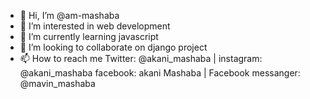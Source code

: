 - 👋 Hi, I’m @am-mashaba
- 👀 I’m interested in web development
- 🌱 I’m currently learning javascript
- 💞️ I’m looking to collaborate on django project
- 📫 How to reach me Twitter: @akani_mashaba | instagram: @akani_mashaba facebook: akani Mashaba | Facebook messanger: @mavin_mashaba

<!---
am-mashaba/am-mashaba is a ✨ special ✨ repository because its `README.md` (this file) appears on your GitHub profile.
You can click the Preview link to take a look at your changes.
--->

